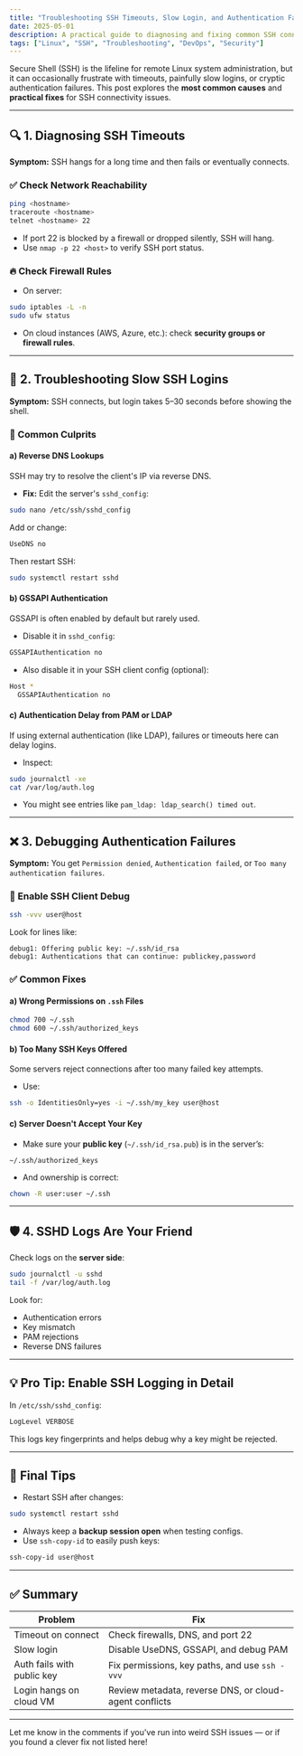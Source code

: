 ```yaml
---
title: "Troubleshooting SSH Timeouts, Slow Login, and Authentication Failures"
date: 2025-05-01
description: A practical guide to diagnosing and fixing common SSH connection issues on Linux servers, including timeouts, slow logins, and authentication errors.
tags: ["Linux", "SSH", "Troubleshooting", "DevOps", "Security"]
---
```


Secure Shell (SSH) is the lifeline for remote Linux system administration, but it can occasionally frustrate with timeouts, painfully slow logins, or cryptic authentication failures. This post explores the **most common causes** and **practical fixes** for SSH connectivity issues.

---

## 🔍 1. Diagnosing SSH Timeouts

**Symptom:** SSH hangs for a long time and then fails or eventually connects.

### ✅ Check Network Reachability
```bash
ping <hostname>
traceroute <hostname>
telnet <hostname> 22
```

- If port 22 is blocked by a firewall or dropped silently, SSH will hang.
- Use `nmap -p 22 <host>` to verify SSH port status.

### 🔥 Check Firewall Rules
- On server:
```bash
sudo iptables -L -n
sudo ufw status
```

- On cloud instances (AWS, Azure, etc.): check **security groups or firewall rules**.

---

## 🐢 2. Troubleshooting Slow SSH Logins

**Symptom:** SSH connects, but login takes 5–30 seconds before showing the shell.

### 🔎 Common Culprits

#### a) **Reverse DNS Lookups**
SSH may try to resolve the client's IP via reverse DNS.

- **Fix:** Edit the server's `sshd_config`:
```bash
sudo nano /etc/ssh/sshd_config
```
Add or change:
```bash
UseDNS no
```
Then restart SSH:
```bash
sudo systemctl restart sshd
```

#### b) **GSSAPI Authentication**
GSSAPI is often enabled by default but rarely used.

- Disable it in `sshd_config`:
```bash
GSSAPIAuthentication no
```

- Also disable it in your SSH client config (optional):
```bash
Host *
  GSSAPIAuthentication no
```

#### c) **Authentication Delay from PAM or LDAP**
If using external authentication (like LDAP), failures or timeouts here can delay logins.

- Inspect:
```bash
sudo journalctl -xe
cat /var/log/auth.log
```

- You might see entries like `pam_ldap: ldap_search() timed out`.

---

## ❌ 3. Debugging Authentication Failures

**Symptom:** You get `Permission denied`, `Authentication failed`, or `Too many authentication failures`.

### 🧪 Enable SSH Client Debug
```bash
ssh -vvv user@host
```

Look for lines like:
```
debug1: Offering public key: ~/.ssh/id_rsa
debug1: Authentications that can continue: publickey,password
```

### ✅ Common Fixes

#### a) **Wrong Permissions on `.ssh` Files**
```bash
chmod 700 ~/.ssh
chmod 600 ~/.ssh/authorized_keys
```

#### b) **Too Many SSH Keys Offered**
Some servers reject connections after too many failed key attempts.

- Use:
```bash
ssh -o IdentitiesOnly=yes -i ~/.ssh/my_key user@host
```

#### c) **Server Doesn't Accept Your Key**
- Make sure your **public key** (`~/.ssh/id_rsa.pub`) is in the server’s:
```
~/.ssh/authorized_keys
```

- And ownership is correct:
```bash
chown -R user:user ~/.ssh
```

---

## 🛡️ 4. SSHD Logs Are Your Friend

Check logs on the **server side**:
```bash
sudo journalctl -u sshd
tail -f /var/log/auth.log
```

Look for:
- Authentication errors
- Key mismatch
- PAM rejections
- Reverse DNS failures

---

## 💡 Pro Tip: Enable SSH Logging in Detail

In `/etc/ssh/sshd_config`:
```bash
LogLevel VERBOSE
```
This logs key fingerprints and helps debug why a key might be rejected.

---

## 🧰 Final Tips

- Restart SSH after changes:
```bash
sudo systemctl restart sshd
```

- Always keep a **backup session open** when testing configs.
- Use `ssh-copy-id` to easily push keys:
```bash
ssh-copy-id user@host
```

---

## ✅ Summary

| Problem                     | Fix                                                                 |
|----------------------------|----------------------------------------------------------------------|
| Timeout on connect         | Check firewalls, DNS, and port 22                                    |
| Slow login                 | Disable UseDNS, GSSAPI, and debug PAM                                 |
| Auth fails with public key | Fix permissions, key paths, and use `ssh -vvv`                        |
| Login hangs on cloud VM    | Review metadata, reverse DNS, or cloud-agent conflicts                |

---

Let me know in the comments if you've run into weird SSH issues — or if you found a clever fix not listed here!
